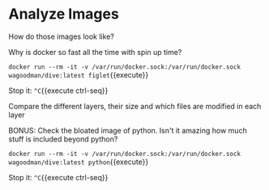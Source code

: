 # Analyze Images

How do those images look like?

Why is docker so fast all the time with spin up time?

`docker run --rm -it -v /var/run/docker.sock:/var/run/docker.sock wagoodman/dive:latest figlet`{{execute}}

Stop it:
`^C`{{execute ctrl-seq}}


Compare the different layers, their size and which files are modified in each layer

BONUS: 
Check the bloated image of python. Isn't it amazing how much stuff is included beyond python?

`docker run --rm -it -v /var/run/docker.sock:/var/run/docker.sock wagoodman/dive:latest python`{{execute}}

Stop it:
`^C`{{execute ctrl-seq}}